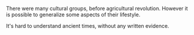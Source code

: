 There were many cultural groups, before agricultural revolution. However it is possible to generalize some aspects of their lifestyle.

It's hard to understand ancient times, without any written evidence.
